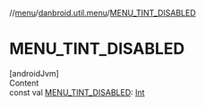 //[menu](../../index.md)/[danbroid.util.menu](index.md)/[MENU_TINT_DISABLED](-m-e-n-u_-t-i-n-t_-d-i-s-a-b-l-e-d.md)



# MENU_TINT_DISABLED  
[androidJvm]  
Content  
const val [MENU_TINT_DISABLED](-m-e-n-u_-t-i-n-t_-d-i-s-a-b-l-e-d.md): [Int](https://kotlinlang.org/api/latest/jvm/stdlib/kotlin/-int/index.html)  




